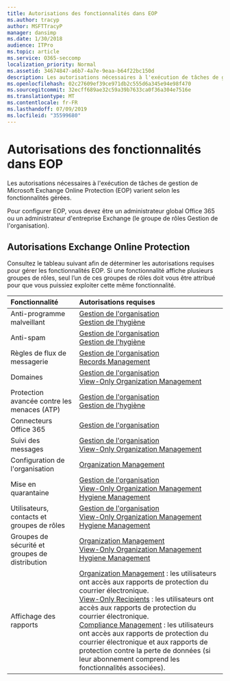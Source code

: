 ```yaml
---
title: Autorisations des fonctionnalités dans EOP
ms.author: tracyp
author: MSFTTracyP
manager: dansimp
ms.date: 1/30/2018
audience: ITPro
ms.topic: article
ms.service: O365-seccomp
localization_priority: Normal
ms.assetid: 34674847-a6b7-4a7e-9eaa-b64f22bc150d
description: Les autorisations nécessaires à l'exécution de tâches de gestion de Microsoft Exchange Online Protection (EOP) varient selon les fonctionnalités gérées.
ms.openlocfilehash: 02c27609ef39ce971db2c555d6a345e94e98f470
ms.sourcegitcommit: 32ecff689ae32c59a39b7633ca0f36a304e7516e
ms.translationtype: MT
ms.contentlocale: fr-FR
ms.lasthandoff: 07/09/2019
ms.locfileid: "35599680"
---
```

# <a name="feature-permissions-in-eop"></a>Autorisations des fonctionnalités dans EOP

Les autorisations nécessaires à l'exécution de tâches de gestion de Microsoft Exchange Online Protection (EOP) varient selon les fonctionnalités gérées. 
  
Pour configurer EOP, vous devez être un administrateur global Office 365 ou un administrateur d'entreprise Exchange (le groupe de rôles Gestion de l'organisation).
  
## <a name="exchange-online-protection-permissions"></a>Autorisations Exchange Online Protection

Consultez le tableau suivant afin de déterminer les autorisations requises pour gérer les fonctionnalités EOP. Si une fonctionnalité affiche plusieurs groupes de rôles, seul l’un de ces groupes de rôles doit vous être attribué pour que vous puissiez exploiter cette même fonctionnalité.
  
|**Fonctionnalité**|**Autorisations requises**|
|:-----|:-----|
|Anti-programme malveillant  <br/> |[Gestion de l'organisation](http://technet.microsoft.com/library/0bfd21c1-86ac-4369-86b7-aeba386741c8.aspx) <br/> [Gestion de l'hygiène](http://technet.microsoft.com/library/fc0a9ec2-9c3d-42f6-8442-8603fb29d464.aspx) <br/> |
|Anti-spam  <br/> |[Gestion de l'organisation](http://technet.microsoft.com/library/0bfd21c1-86ac-4369-86b7-aeba386741c8.aspx) <br/> [Gestion de l'hygiène](http://technet.microsoft.com/library/fc0a9ec2-9c3d-42f6-8442-8603fb29d464.aspx) <br/> |
|Règles de flux de messagerie  <br/> |[Gestion de l'organisation](http://technet.microsoft.com/library/0bfd21c1-86ac-4369-86b7-aeba386741c8.aspx) <br/> [Records Management](http://technet.microsoft.com/library/0e0c95ce-6109-4591-b86d-c6cfd44d21f5.aspx) <br/> |
|Domaines  <br/> |[Gestion de l'organisation](http://technet.microsoft.com/library/0bfd21c1-86ac-4369-86b7-aeba386741c8.aspx) <br/> [View-Only Organization Management](http://technet.microsoft.com/library/c514c6d0-0157-4c52-9ec6-441d9a30f3df.aspx) <br/> |
|Protection avancée contre les menaces (ATP)  <br/> |[Gestion de l'organisation](http://technet.microsoft.com/library/0bfd21c1-86ac-4369-86b7-aeba386741c8.aspx) <br/> [Gestion de l'hygiène](http://technet.microsoft.com/library/fc0a9ec2-9c3d-42f6-8442-8603fb29d464.aspx) <br/> |
|Connecteurs Office 365  <br/> |[Gestion de l'organisation](http://technet.microsoft.com/library/0bfd21c1-86ac-4369-86b7-aeba386741c8.aspx) <br/> |
|Suivi des messages  <br/> |[Gestion de l'organisation](http://technet.microsoft.com/library/0bfd21c1-86ac-4369-86b7-aeba386741c8.aspx) <br/> [View-Only Organization Management](http://technet.microsoft.com/library/c514c6d0-0157-4c52-9ec6-441d9a30f3df.aspx) <br/> |
|Configuration de l'organisation  <br/> |[Organization Management](http://technet.microsoft.com/library/0bfd21c1-86ac-4369-86b7-aeba386741c8.aspx) <br/> |
|Mise en quarantaine  <br/> |[Gestion de l'organisation](http://technet.microsoft.com/library/0bfd21c1-86ac-4369-86b7-aeba386741c8.aspx) <br/> [View-Only Organization Management](http://technet.microsoft.com/library/c514c6d0-0157-4c52-9ec6-441d9a30f3df.aspx) <br/> [Hygiene Management](http://technet.microsoft.com/library/fc0a9ec2-9c3d-42f6-8442-8603fb29d464.aspx) <br/> |
|Utilisateurs, contacts et groupes de rôles  <br/> |[Gestion de l'organisation](http://technet.microsoft.com/library/0bfd21c1-86ac-4369-86b7-aeba386741c8.aspx) <br/> [View-Only Organization Management](http://technet.microsoft.com/library/c514c6d0-0157-4c52-9ec6-441d9a30f3df.aspx) <br/> [Hygiene Management](http://technet.microsoft.com/library/fc0a9ec2-9c3d-42f6-8442-8603fb29d464.aspx) <br/> |
|Groupes de sécurité et groupes de distribution  <br/> |[Organization Management](http://technet.microsoft.com/library/0bfd21c1-86ac-4369-86b7-aeba386741c8.aspx) <br/> [View-Only Organization Management](http://technet.microsoft.com/library/c514c6d0-0157-4c52-9ec6-441d9a30f3df.aspx) <br/> [Hygiene Management](http://technet.microsoft.com/library/fc0a9ec2-9c3d-42f6-8442-8603fb29d464.aspx) <br/> |
|Affichage des rapports  <br/> |[Organization Management](http://technet.microsoft.com/library/0bfd21c1-86ac-4369-86b7-aeba386741c8.aspx) : les utilisateurs ont accès aux rapports de protection du courrier électronique.  <br/> [View-Only Recipients](http://technet.microsoft.com/library/37e66b92-81d3-412f-b7a9-e1bb8cbeb468.aspx) : les utilisateurs ont accès aux rapports de protection du courrier électronique.  <br/> [Compliance Management](http://technet.microsoft.com/library/b91b23a4-e9c7-4bd0-9ee3-ec5cb498da15.aspx) : les utilisateurs ont accès aux rapports de protection du courrier électronique et aux rapports de protection contre la perte de données (si leur abonnement comprend les fonctionnalités associées).  <br/> |
   


